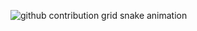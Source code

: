 ![github contribution grid snake animation](https://raw.githubusercontent.com/smtmRadu/smtmRadu/output/github-contribution-grid-snake-dark.svg#gh-dark-mode-only)

